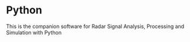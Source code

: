 # Python
This is the companion software for Radar Signal Analysis, Processing and Simulation with Python
